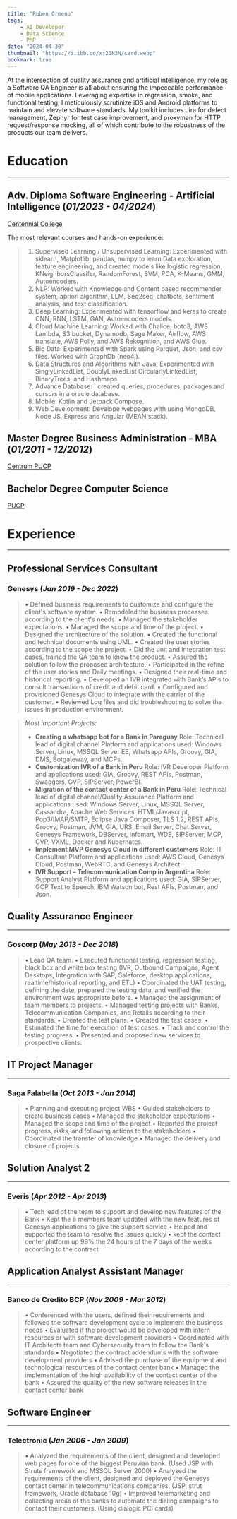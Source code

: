 ```yaml
---
title: "Ruben Ormeno"
tags:
    - AI Developer
    - Data Science
    - PMP
date: "2024-04-30"
thumbnail: "https://i.ibb.co/xj20N3N/card.webp"
bookmark: true
---
```




At the intersection of quality assurance and artificial intelligence, my role as a Software QA Engineer is all about ensuring the impeccable performance of mobile applications. Leveraging expertise in regression, smoke, and functional testing, I meticulously scrutinize iOS and Android platforms to maintain and elevate software standards. My toolkit includes Jira for defect management, Zephyr for test case improvement, and proxyman for HTTP request/response mocking, all of which contribute to the robustness of the products our team delivers.

# Education
---

## Adv. Diploma Software Engineering - Artificial Intelligence (*01/2023 - 04/2024*)

[Centennial College](https://www.centennialcollege.ca/programs-courses/full-time/artificial-intelligence-fast-track)

The most relevant courses and hands-on experience:

>1. Supervised Learning / Unsupervised Learning: Experimented with sklearn, Matplotlib, pandas, numpy to learn Data exploration, feature engineering, and created models like logistic regression, KNeighborsClassifer, RandomForest, SVM, PCA, K-Means, GMM, Autoencoders.
>2. NLP: Worked with Knowledge and Content based recommender system, apriori algorithm, LLM, Seq2seq, chatbots, sentiment analysis, and text classification.
>3. Deep Learning: Experimented with tensorflow and keras to create CNN, RNN, LSTM, GAN, Autoencoders models.
>4. Cloud Machine Learning: Worked with Chalice, boto3, AWS Lambda, S3 bucket, Dynamodb, Sage Maker, Airflow, AWS translate, AWS Polly, and AWS Rekognition, and AWS Glue.
>5. Big Data: Experimented with Spark using Parquet, Json, and csv files. Worked with GraphDb (neo4j).
>6. Data Structures and Algorithms with Java: Experimented with SinglyLinkedList, DoublyLinkedList CircularlyLinkedList, BinaryTrees, and Hashmaps.
>7. Advance Database: I created queries, procedures, packages and cursors in a oracle database.
>8. Mobile: Kotlin and Jetpack Compose.
>9. Web Development: Develope webpages with using MongoDB, Node JS, Express and Angular (MEAN stack).


## Master Degree Business Administration - MBA (*01/2011 - 12/2012*)

[Centrum PUCP](https://centrum.pucp.edu.pe/programas/mba/mba-centrum/)


## Bachelor Degree Computer Science

[PUCP](https://facultad-ciencias-ingenieria.pucp.edu.pe/carreras/ingenieria-informatica/sobre-la-carrera/)

# Experience
---

## Professional Services Consultant
### Genesys (*Jan 2019 - Dec 2022*)

>• Defined business requirements to customize and configure the client's software system.
>• Remodeled the business processes according to the client's needs.
>• Managed the stakeholder expectations.
>• Managed the scope and time of the project.
>• Designed the architecture of the solution.
>• Created the functional and technical documents using UML.
>• Created the user stories according to the scope the project.
>• Did the unit and integration test cases, trained the QA team to know the product.
>• Assured the solution follow the proposed architecture.
>• Participated in the refine of the user stories and Daily meetings.
>• Designed their real-time and historical reporting.
>• Developed an IVR integrated with Bank’s APIs to consult transactions of credit and debit card.
>• Configured and provisioned Genesys Cloud to integrate with the carrier of the customer.
>• Reviewed Log files and did troubleshooting to solve the issues in production environment.

>*Most important Projects:*
>- **Creating a whatsapp bot for a Bank in Paraguay**
>    Role: Technical lead of digital channel
>    Platform and applications used: Windows Server, Linux, MSSQL Server EE, Whatsapp APIs, Groovy, GIA, DMS, Botgateway, and MCPs.
>- **Customization IVR of a Bank in Peru**
>    Role: IVR Developer
>    Platform and applications used: GIA, Groovy, REST APIs, Postman, Swaggers, GVP, SIPServer, PowerBI.
>- **Migration of the contact center of a Bank in Peru**
>    Role: Technical lead of digital channel/Quality Assurance
>    Platform and applications used: Windows Server, Linux, MSSQL Server, Cassandra, Apache Web Services, HTML/Javascript, Pop3/IMAP/SMTP, Eclipse Java Composer, TLS 1.2, REST APIs, Groovy, Postman, JVM, GIA, URS, Email Server, Chat Server, Genesys Framework, DBServer, Infomart, WDE, SIPServer, MCP, GVP, VXML, Docker and Kubernates.
>- **Implement MVP Genesys Cloud in different customers**
>    Role: IT Consultant
>    Platform and applications used: AWS Cloud, Genesys Cloud, Postman, WebRTC, and Genesys Architect.
>- **IVR Support - Telecommunication Comp in Argentina**
>    Role: Support Analyst
>    Platform and applications used: GIA, SIPServer, GCP Text to Speech, IBM Watson bot, Rest APIs, Postman, and Json.

## Quality Assurance Engineer
---
### Goscorp (*May 2013 - Dec 2018*)
>• Lead QA team.
>• Executed functional testing, regression testing, black box and white box testing (IVR, Outbound Campaigns, Agent Desktops, Integration with SAP, Saleforce, desktop applications, realtime/historical reporting, and ETL)
>• Coordinated the UAT testing, defining the date, prepared the testing data, and verified the environment was appropriate before.
>• Managed the assignment of team members to projects.
>• Managed testing projects with Banks, Telecommunication Companies, and Retails according to their standards.
>• Created the test plans.
>• Created the test cases.
>• Estimated the time for execution of test cases.
>• Track and control the testing progress.
>• Presented and proposed new services to prospective clients.

## IT Project Manager
---
### Saga Falabella (*Oct 2013 - Jan 2014*)

>• Planning and executing project WBS
>• Guided stakeholders to create business cases
>• Managed the stakeholder expectations
>• Managed the scope and time of the project
>• Reported the project progress, risks, and following actions to the stakeholders
>• Coordinated the transfer of knowledge
>• Managed the delivery and closure of projects

## Solution Analyst 2
---
### Everis (*Apr 2012 - Apr 2013*)

>• Tech lead of the team to support and develop new features of the Bank
>• Kept the 6 members team updated with the new features of Genesys applications to give the support service
>• Helped and supported the team to resolve the issues quickly
>• kept the contact center platform up 99% the 24 hours of the 7 days of the weeks according to the contract

## Application Analyst Assistant Manager
---
### Banco de Credito BCP (*Nov 2009 - Mar 2012*)

>• Conferenced with the users, defined their requirements and followed the software development cycle to implement the business needs
>• Evaluated if the project would be developed with intern resources or with software development providers
>• Coordinated with IT Architects team and Cybersecurity team to follow the Bank's standards
>• Negotiated the contract addendums with the software development providers
>• Advised the purchase of the equipment and technological resources of the contact center bank
>• Managed the implementation of the high availability of the contact center of the bank
>• Assured the quality of the new software releases in the contact center bank

## Software Engineer
---
### Telectronic (*Jan 2006 - Jan 2009*)
>• Analyzed the requirements of the client, designed and developed web pages for one of the biggest Peruvian bank. (Used JSP with Struts framework and MSSQL Server 2000)
>• Analyzed the requirements of the client, designed and deployed the Genesys contact center in telecommunications companies. (JSP, strut framework, Oracle database 10g)
>• Improved telemarketing and collecting areas of the banks to automate the dialing campaigns to contact their customers. (Using dialogic PCI cards)